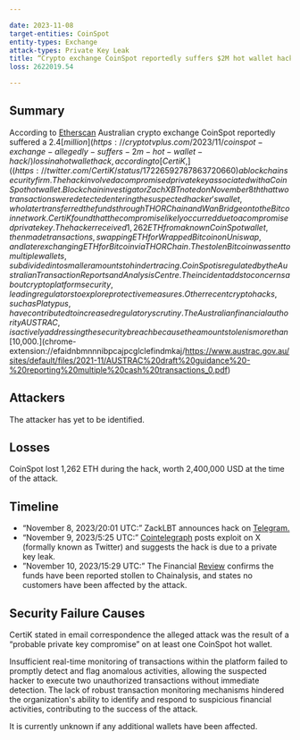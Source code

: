 ```yaml
---

date: 2023-11-08
target-entities: CoinSpot
entity-types: Exchange
attack-types: Private Key Leak
title: “Crypto exchange CoinSpot reportedly suffers $2M hot wallet hack”
loss: 2622019.54

---
```


## Summary

According to [Etherscan](https://etherscan.io/tx/0x210ca8b12d1763307636982a0972437009ec7f65626db23c8b2b2a0a308bcf61) Australian crypto exchange CoinSpot reportedly suffered a $2.4 [million](https://cryptotvplus.com/2023/11/coinspot-exchange-allegedly-suffers-2m-hot-wallet-hack/) loss in a hot wallet hack, according to [CertiK,]((https://twitter.com/CertiK/status/17226592787863720660 ) a blockchain security firm. The hack involved a compromised private key associated with a CoinSpot hot wallet. Blockchain investigator ZachXBT noted on November 8th that two transactions were detected entering the suspected hacker's wallet, who later transferred the funds through THORChain and Wan Bridge onto the Bitcoin network. CertiK found that the compromise likely occurred due to a compromised private key. The hacker received 1,262 ETH from a known CoinSpot wallet, then made transactions, swapping ETH for Wrapped Bitcoin on Uniswap, and later exchanging ETH for Bitcoin via THORChain. The stolen Bitcoin was sent to multiple wallets, subdivided into smaller amounts to hinder tracing. CoinSpot is regulated by the Australian Transaction Reports and Analysis Centre. The incident adds to concerns about crypto platform security, leading regulators to explore protective measures. Other recent crypto hacks, such as Platypus, have contributed to increased regulatory scrutiny. The Australian financial authority AUSTRAC, is actively addressing the security breach because the amount stolen is more than [$10,000.](chrome-extension://efaidnbmnnnibpcajpcglclefindmkaj/https://www.austrac.gov.au/sites/default/files/2021-11/AUSTRAC%20draft%20guidance%20-%20reporting%20multiple%20cash%20transactions_0.pdf)  

## Attackers

The attacker has yet to be identified. 

## Losses

CoinSpot lost 1,262 ETH during the hack, worth 2,400,000 USD at the time of the attack. 

## Timeline

   - “November 8, 2023/20:01 UTC:” ZackLBT announces hack on [Telegram.](https://t.me/investigations/70) 
   - “November 9, 2023/5:25 UTC:” [Cointelegraph](https://twitter.com/Cointelegraph/status/1722485447723745448) posts exploit on X (formally known as Twitter) and suggests the hack is due to a private key leak. 
   - ”November 10, 2023/15:29 UTC:” The Financial [Review](https://www.afr.com/technology/crypto-hack-suggests-australia-s-coinspot-exchange-has-been-compromised-20231110-p5eizc) confirms the funds have been reported stollen to Chainalysis, and states no customers have been affected by the attack. 

## Security Failure Causes

CertiK stated in email correspondence the alleged attack was the result of a “probable private key compromise” on at least one CoinSpot hot wallet. 

Insufficient real-time monitoring of transactions within the platform failed to promptly detect and flag anomalous activities, allowing the suspected hacker to execute two unauthorized transactions without immediate detection. The lack of robust transaction monitoring mechanisms hindered the organization's ability to identify and respond to suspicious financial activities, contributing to the success of the attack.

It is currently unknown if any additional wallets have been affected. 
  
  
